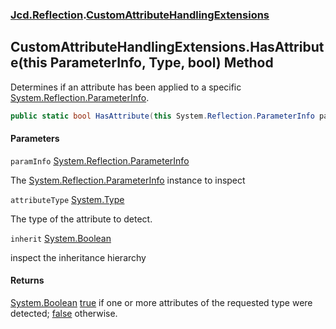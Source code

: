 ### [Jcd.Reflection](Jcd.Reflection.md 'Jcd.Reflection').[CustomAttributeHandlingExtensions](CustomAttributeHandlingExtensions.md 'Jcd.Reflection.CustomAttributeHandlingExtensions')

## CustomAttributeHandlingExtensions.HasAttribute(this ParameterInfo, Type, bool) Method

Determines if an attribute has been applied to a
specific [System.Reflection.ParameterInfo](https://docs.microsoft.com/en-us/dotnet/api/System.Reflection.ParameterInfo 'System.Reflection.ParameterInfo').

```csharp
public static bool HasAttribute(this System.Reflection.ParameterInfo paramInfo, System.Type attributeType, bool inherit=false);
```

#### Parameters

<a name='Jcd.Reflection.CustomAttributeHandlingExtensions.HasAttribute(thisSystem.Reflection.ParameterInfo,System.Type,bool).paramInfo'></a>

`paramInfo` [System.Reflection.ParameterInfo](https://docs.microsoft.com/en-us/dotnet/api/System.Reflection.ParameterInfo 'System.Reflection.ParameterInfo')

The [System.Reflection.ParameterInfo](https://docs.microsoft.com/en-us/dotnet/api/System.Reflection.ParameterInfo 'System.Reflection.ParameterInfo')
instance to inspect

<a name='Jcd.Reflection.CustomAttributeHandlingExtensions.HasAttribute(thisSystem.Reflection.ParameterInfo,System.Type,bool).attributeType'></a>

`attributeType` [System.Type](https://docs.microsoft.com/en-us/dotnet/api/System.Type 'System.Type')

The type of the attribute to detect.

<a name='Jcd.Reflection.CustomAttributeHandlingExtensions.HasAttribute(thisSystem.Reflection.ParameterInfo,System.Type,bool).inherit'></a>

`inherit` [System.Boolean](https://docs.microsoft.com/en-us/dotnet/api/System.Boolean 'System.Boolean')

inspect the inheritance hierarchy

#### Returns

[System.Boolean](https://docs.microsoft.com/en-us/dotnet/api/System.Boolean 'System.Boolean')
[true](https://docs.microsoft.com/en-us/dotnet/csharp/language-reference/builtin-types/bool 'https://docs.microsoft.com/en-us/dotnet/csharp/language-reference/builtin-types/bool')
if one or more attributes of the requested type were
detected; [false](https://docs.microsoft.com/en-us/dotnet/csharp/language-reference/builtin-types/bool 'https://docs.microsoft.com/en-us/dotnet/csharp/language-reference/builtin-types/bool')
otherwise.